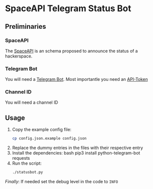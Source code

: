 # SpaceAPI Telegram Status Bot

## Preliminaries
### SpaceAPI
The [SpaceAPI][1] is an schema proposed to announce the status of a hackerspace.
### Telegram Bot
You will need a [Telegram Bot][2]. Most importantle you need an [API-Token][3]
### Channel ID
You will need a channel ID

## Usage
1. Copy the example config file:
   ```bash
   cp config.json.example config.json
   ```
1. Replace the dummy entries in the files with their respective entry
1. Install the dependencies:
      bash
   pip3 install python-telegram-bot requests
1. Run the script:
   ```bash
   ./statusbot.py
   ```


_Finally_: If needed set the debug level in the code to `INFO`


[1]: https://spaceapi.net
[2]: https://core.telegram.org/bots
[3]: https://core.telegram.org/bots#creating-a-new-bot
